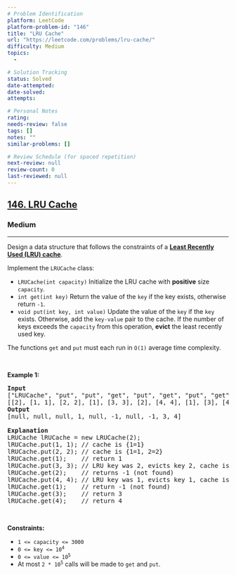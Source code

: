 ```yaml
---
# Problem Identification
platform: LeetCode
platform-problem-id: "146"
title: "LRU Cache"
url: "https://leetcode.com/problems/lru-cache/"
difficulty: Medium
topics:
  -

# Solution Tracking
status: Solved
date-attempted:
date-solved:
attempts:

# Personal Notes
rating:
needs-review: false
tags: []
notes: ""
similar-problems: []

# Review Schedule (for spaced repetition)
next-review: null
review-count: 0
last-reviewed: null
---
```


<h2><a href="https://leetcode.com/problems/lru-cache/">146. LRU Cache</a></h2><h3>Medium</h3><hr><p>Design a data structure that follows the constraints of a <strong><a href="https://en.wikipedia.org/wiki/Cache_replacement_policies#LRU" target="_blank">Least Recently Used (LRU) cache</a></strong>.</p>

<p>Implement the <code>LRUCache</code> class:</p>

<ul>
	<li><code>LRUCache(int capacity)</code> Initialize the LRU cache with <strong>positive</strong> size <code>capacity</code>.</li>
	<li><code>int get(int key)</code> Return the value of the <code>key</code> if the key exists, otherwise return <code>-1</code>.</li>
	<li><code>void put(int key, int value)</code> Update the value of the <code>key</code> if the <code>key</code> exists. Otherwise, add the <code>key-value</code> pair to the cache. If the number of keys exceeds the <code>capacity</code> from this operation, <strong>evict</strong> the least recently used key.</li>
</ul>

<p>The functions <code>get</code> and <code>put</code> must each run in <code>O(1)</code> average time complexity.</p>

<p>&nbsp;</p>
<p><strong class="example">Example 1:</strong></p>

<pre>
<strong>Input</strong>
[&quot;LRUCache&quot;, &quot;put&quot;, &quot;put&quot;, &quot;get&quot;, &quot;put&quot;, &quot;get&quot;, &quot;put&quot;, &quot;get&quot;, &quot;get&quot;, &quot;get&quot;]
[[2], [1, 1], [2, 2], [1], [3, 3], [2], [4, 4], [1], [3], [4]]
<strong>Output</strong>
[null, null, null, 1, null, -1, null, -1, 3, 4]

<strong>Explanation</strong>
LRUCache lRUCache = new LRUCache(2);
lRUCache.put(1, 1); // cache is {1=1}
lRUCache.put(2, 2); // cache is {1=1, 2=2}
lRUCache.get(1);    // return 1
lRUCache.put(3, 3); // LRU key was 2, evicts key 2, cache is {1=1, 3=3}
lRUCache.get(2);    // returns -1 (not found)
lRUCache.put(4, 4); // LRU key was 1, evicts key 1, cache is {4=4, 3=3}
lRUCache.get(1);    // return -1 (not found)
lRUCache.get(3);    // return 3
lRUCache.get(4);    // return 4
</pre>

<p>&nbsp;</p>
<p><strong>Constraints:</strong></p>

<ul>
	<li><code>1 &lt;= capacity &lt;= 3000</code></li>
	<li><code>0 &lt;= key &lt;= 10<sup>4</sup></code></li>
	<li><code>0 &lt;= value &lt;= 10<sup>5</sup></code></li>
	<li>At most <code>2 * 10<sup>5</sup></code> calls will be made to <code>get</code> and <code>put</code>.</li>
</ul>

